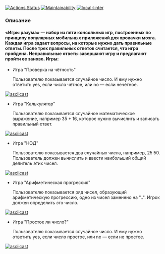 
[![Actions Status](https://github.com/Bohdan2241/frontend-project-lvl1/workflows/hexlet-check/badge.svg)](https://github.com/Bohdan2241/frontend-project-lvl1/actions) 
[![Maintainability](https://api.codeclimate.com/v1/badges/a99a88d28ad37a79dbf6/maintainability)](https://codeclimate.com/github/codeclimate/codeclimate/maintainability) 
[![local-linter](https://github.com/Bohdan2241/frontend-project-lvl1/workflows/local-linter/badge.svg)](https://github.com/Bohdan2241/frontend-project-lvl1/actions)
### Описание
#### «Игры разума» — набор из пяти консольных игр, построенных по принципу популярных мобильных приложений для прокачки мозга. Каждая игра задает вопросы, на которые нужно дать правильные ответы. После трех правильных ответов считается, что игра пройдена. Неправильные ответы завершают игру и предлагают пройти ее заново. Игры:
- Игра "Проверка на чётность" 
    
    Пользователю показывается случайное число. И ему нужно ответить yes, если число чётное, или no — если нечётное.

[![asciicast](https://asciinema.org/a/418927.svg)](https://asciinema.org/a/418927)

- Игра "Калькулятор"

    Пользователю показывается случайное математическое выражение, например 35 + 16, которое нужно вычислить и записать правильный ответ.
    
[![asciicast](https://asciinema.org/a/418940.svg)](https://asciinema.org/a/418940)

- Игра "НОД"

    Пользователю показывается два случайных числа, например, 25 50. Пользователь должен вычислить и ввести наибольший общий делитель этих чисел.
    
[![asciicast](https://asciinema.org/a/419070.svg)](https://asciinema.org/a/419070)

- Игра "Арифметическая прогрессия"

    Пользователю показывается ряд чисел, образующий арифметическую прогрессию, одно из чисел заменено на  "..". Игрок должен определить это число.

[![asciicast](https://asciinema.org/a/419420.svg)](https://asciinema.org/a/419420)

- Игра "Простое ли число?"

    Пользователю показывается случайное число. И ему нужно ответить yes, если число простое, или no — если не простое.
    
[![asciicast](https://asciinema.org/a/419421.svg)](https://asciinema.org/a/419421)
